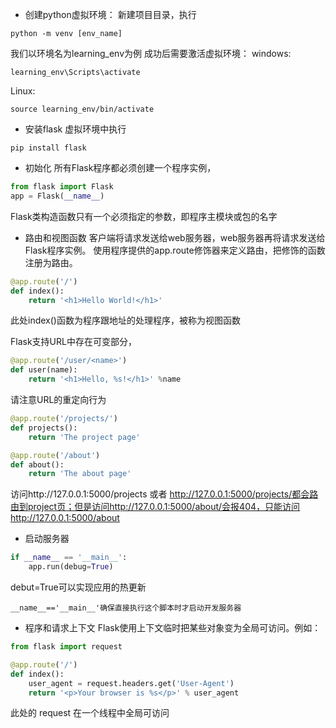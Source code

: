 - 创建python虚拟环境：
新建项目目录，执行
```
python -m venv [env_name]
```
我们以环境名为learning_env为例
成功后需要激活虚拟环境：
windows:
```
learning_env\Scripts\activate
```
Linux:
```
source learning_env/bin/activate
```

- 安装flask
虚拟环境中执行
```shell
pip install flask
```

- 初始化
所有Flask程序都必须创建一个程序实例，
```python
from flask import Flask
app = Flask(__name__)
```
Flask类构造函数只有一个必须指定的参数，即程序主模块或包的名字

- 路由和视图函数
客户端将请求发送给web服务器，web服务器再将请求发送给Flask程序实例。
使用程序提供的app.route修饰器来定义路由，把修饰的函数注册为路由。
```python
@app.route('/')
def index():
	return '<h1>Hello World!</h1>'
```
此处index()函数为程序跟地址的处理程序，被称为视图函数

Flask支持URL中存在可变部分，
```python
@app.route('/user/<name>')
def user(name):
	return '<h1>Hello, %s!</h1>' %name
```

请注意URL的重定向行为
```python
@app.route('/projects/')
def projects():
    return 'The project page'

@app.route('/about')
def about():
    return 'The about page'
```
访问http://127.0.0.1:5000/projects 或者 http://127.0.0.1:5000/projects/都会路由到project页；但是访问http://127.0.0.1:5000/about/会报404，只能访问http://127.0.0.1:5000/about

- 启动服务器
```python
if __name__ == '__main__':
	app.run(debug=True)
```
debut=True可以实现应用的热更新
```
__name__=='__main__'确保直接执行这个脚本时才启动开发服务器
```

- 程序和请求上下文
Flask使用上下文临时把某些对象变为全局可访问。例如：
```python
from flask import request

@app.route('/')
def index():
	user_agent = request.headers.get('User-Agent')
	return '<p>Your browser is %s</p>' % user_agent
```
此处的 request 在一个线程中全局可访问


